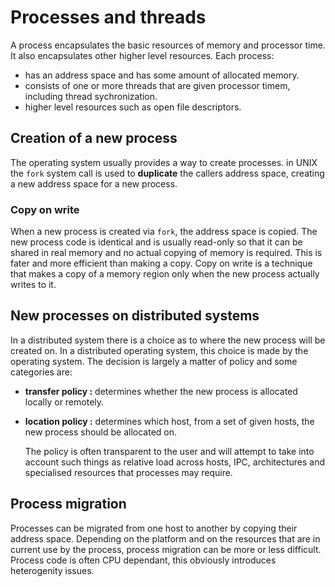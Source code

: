 # Processes and threads

A process encapsulates the basic resources of memory and processor time. It also encapsulates other higher level resources. Each process:

* has an address space and has some amount of allocated memory.
* consists of one or more threads that are given processor timem, including thread sychronization.
* higher level resources such as open file descriptors.

## Creation of a new process

The operating system usually provides a way to create processes. in UNIX the `fork` system call is used to **duplicate** the callers address space, creating a new address space for a new process.

### Copy on write

When a new process is created via `fork`, the address space is copied. The new process code is identical and is usually read-only so that it can be shared in real memory and no actual copying of memory is required. This is fater and more efficient than making a copy. Copy on write is a technique that makes a copy of a memory region only when the new process actually writes to it.

## New processes on distributed systems

In a distributed system there is a choice as to where the new process will be created on. In a distributed operating system, this choice is made by the operating system. The decision is largely a matter of policy and some categories are:

* **transfer policy :** determines whether the new process is allocated locally or remotely. 
* **location policy :** determines which host, from a set of given hosts, the new process should be allocated on.

  The policy is often transparent to the user and will attempt to take into account such things as relative load across hosts, IPC, architectures and specialised resources that processes may require. 

## Process migration

Processes can be migrated from one host to another by copying their address space. Depending on the platform and on the resources that are in current use by the process, process migration can be more or less difficult. Process code is often CPU dependant, this obviously introduces heterogenity issues.

